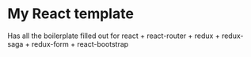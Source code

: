 # My React template

Has all the boilerplate filled out for react + react-router + redux + redux-saga + redux-form + react-bootstrap
